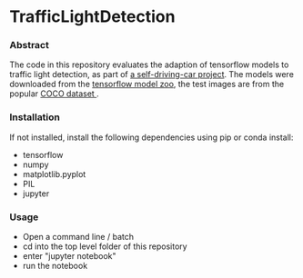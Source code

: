 # TrafficLightDetection
### Abstract
The code in this repository evaluates the adaption of tensorflow models to traffic light detection, as part of [ a self-driving-car project](https://github.com/bdschrisk/CarND-Capstone-Project). The models were downloaded from the [tensorflow model zoo](https://github.com/tensorflow/models/blob/master/research/object_detection/g3doc/detection_model_zoo.md), the test images are from the popular [COCO dataset ](http://cocodataset.org/#home).
### Installation 
If not installed, install the following dependencies using pip or conda install:

- tensorflow
- numpy 
- matplotlib.pyplot 
- PIL 
- jupyter

### Usage
- Open a command line / batch
- cd into the top level folder of this repository
- enter "jupyter notebook"
- run the notebook
